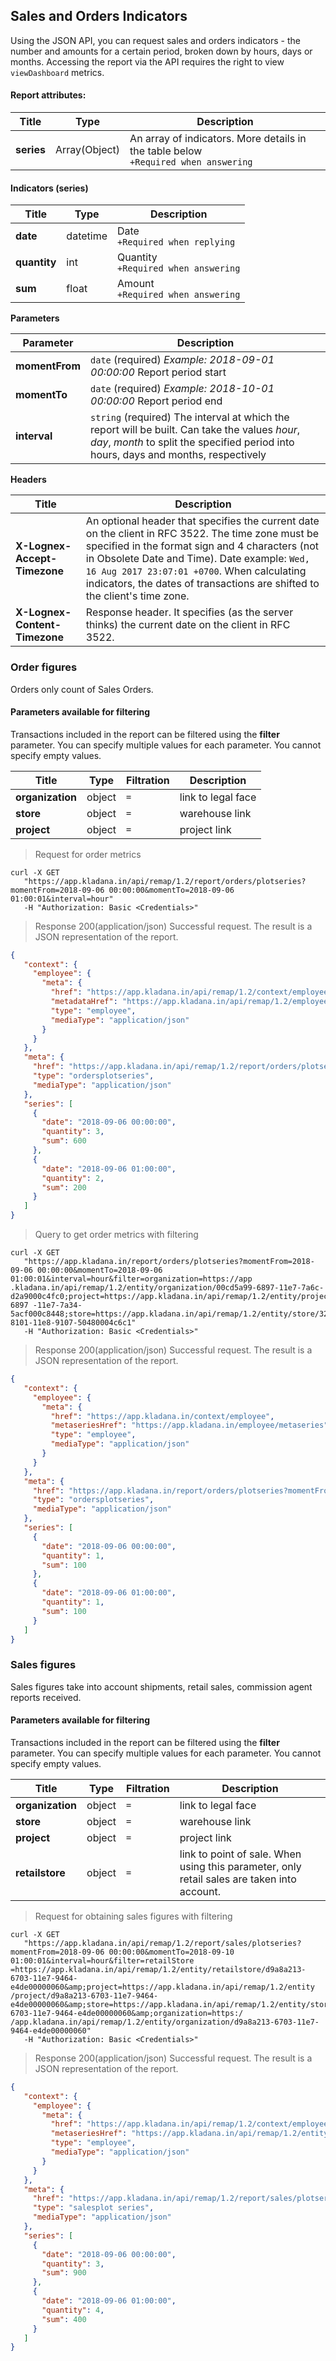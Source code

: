 ## Sales and Orders Indicators

Using the JSON API, you can request sales and orders indicators - the number and amounts for a certain period, broken down by hours, days or months. Accessing the report via the API requires the right to view `viewDashboard` metrics.

#### Report attributes:

| Title | Type | Description |
| ---------- | ----------- | -------- |
| **series** | Array(Object) | An array of indicators. More details in the table below<br>`+Required when answering` |

#### Indicators (series)

| Title | Type | Description |
| ------------ | ------ | -------------- |
| **date** | datetime | Date<br>`+Required when replying` |
| **quantity** | int | Quantity<br>`+Required when answering` |
| **sum** | float | Amount<br>`+Required when answering` |

**Parameters**

| Parameter | Description |
| -------- | ---------- |
| **momentFrom** | `date` (required) *Example: 2018-09-01 00:00:00* Report period start |
| **momentTo** | `date` (required) *Example: 2018-10-01 00:00:00* Report period end |
| **interval** | `string` (required) The interval at which the report will be built. Can take the values *hour*, *day*, *month* to split the specified period into hours, days and months, respectively |
 
**Headers**

| Title | Description |
| -------- | ---------- |
| **X-Lognex-Accept-Timezone** | An optional header that specifies the current date on the client in RFC 3522. The time zone must be specified in the format sign and 4 characters (not in Obsolete Date and Time). Date example: `Wed, 16 Aug 2017 23:07:01 +0700`. When calculating indicators, the dates of transactions are shifted to the client's time zone. |
| **X-Lognex-Content-Timezone** | Response header. It specifies (as the server thinks) the current date on the client in RFC 3522. |

 
### Order figures

Orders only count of Sales Orders.

#### Parameters available for filtering

Transactions included in the report can be filtered using the **filter** parameter. You can specify multiple values for each parameter. You cannot specify empty values.

| Title | Type | Filtration | Description |
| ------- | ----- | --------- | ------ |
| **organization** | object | `=` | link to legal face |
| **store** | object | `=` | warehouse link |
| **project** | object | `=` | project link |

> Request for order metrics

```shell
curl -X GET
   "https://app.kladana.in/api/remap/1.2/report/orders/plotseries?momentFrom=2018-09-06 00:00:00&momentTo=2018-09-06 01:00:01&interval=hour"
   -H "Authorization: Basic <Credentials>"
```

> Response 200(application/json)
Successful request. The result is a JSON representation of the report.

```json
{
   "context": {
     "employee": {
       "meta": {
         "href": "https://app.kladana.in/api/remap/1.2/context/employee",
         "metadataHref": "https://app.kladana.in/api/remap/1.2/employee/metadata",
         "type": "employee",
         "mediaType": "application/json"
       }
     }
   },
   "meta": {
     "href": "https://app.kladana.in/api/remap/1.2/report/orders/plotseries?momentFrom=2018-09-06 00:00:00&momentTo=2016-09-06 01:00:01&interval =hour",
     "type": "ordersplotseries",
     "mediaType": "application/json"
   },
   "series": [
     {
       "date": "2018-09-06 00:00:00",
       "quantity": 3,
       "sum": 600
     },
     {
       "date": "2018-09-06 01:00:00",
       "quantity": 2,
       "sum": 200
     }
   ]
}
```

> Query to get order metrics with filtering

```shell
curl -X GET
   "https://app.kladana.in/report/orders/plotseries?momentFrom=2018-09-06 00:00:00&momentTo=2018-09-06 01:00:01&interval=hour&filter=organization=https://app .kladana.in/api/remap/1.2/entity/organization/00cd5a99-6897-11e7-7a6c-d2a9000c4fc0;project=https://app.kladana.in/api/remap/1.2/entity/project/02e64f51-6897 -11e7-7a34-5acf000c8448;store=https://app.kladana.in/api/remap/1.2/entity/store/32213d37-8101-11e8-9107-50480004c6c1"
   -H "Authorization: Basic <Credentials>"
```

> Response 200(application/json)
Successful request. The result is a JSON representation of the report.

```json
{
   "context": {
     "employee": {
       "meta": {
         "href": "https://app.kladana.in/context/employee",
         "metaseriesHref": "https://app.kladana.in/employee/metaseries",
         "type": "employee",
         "mediaType": "application/json"
       }
     }
   },
   "meta": {
     "href": "https://app.kladana.in/report/orders/plotseries?momentFrom=2018-09-06 00:00:00&momentTo=2016-09-06 01:00:01&interval=hour&filter=organization=https ://app.kladana.in/api/remap/1.2/entity/organization/00cd5a99-6897-11e7-7a6c-d2a9000c4fc0;project=https://app.kladana.in/api/remap/1.2/entity/project /02e64f51-6897-11e7-7a34-5acf000c8448;store=https://app.kladana.in/api/remap/1.2/entity/store/32213d37-8101-11e8-9107-50480004c6c1",
     "type": "ordersplotseries",
     "mediaType": "application/json"
   },
   "series": [
     {
       "date": "2018-09-06 00:00:00",
       "quantity": 1,
       "sum": 100
     },
     {
       "date": "2018-09-06 01:00:00",
       "quantity": 1,
       "sum": 100
     }
   ]
}
```

### Sales figures

Sales figures take into account shipments, retail sales, commission agent reports received.

#### Parameters available for filtering

Transactions included in the report can be filtered using the **filter** parameter. You can specify multiple values for each parameter. You cannot specify empty values.

| Title | Type | Filtration | Description |
| ------- | ----- | ------- | -------- |
| **organization** | object | `=` | link to legal face |
| **store** | object | `=` | warehouse link |
| **project** | object | `=` | project link |
| **retailstore** | object | `=` | link to point of sale. When using this parameter, only retail sales are taken into account. |

> Request for obtaining sales figures with filtering

```shell
curl -X GET
   "https://app.kladana.in/api/remap/1.2/report/sales/plotseries?momentFrom=2018-09-06 00:00:00&momentTo=2018-09-10 01:00:01&interval=hour&filter=retailStore =https://app.kladana.in/api/remap/1.2/entity/retailstore/d9a8a213-6703-11e7-9464-e4de00000060&amp;project=https://app.kladana.in/api/remap/1.2/entity /project/d9a8a213-6703-11e7-9464-e4de00000060&amp;store=https://app.kladana.in/api/remap/1.2/entity/store/d9a8a213-6703-11e7-9464-e4de00000060&amp;organization=https:/ /app.kladana.in/api/remap/1.2/entity/organization/d9a8a213-6703-11e7-9464-e4de00000060"
   -H "Authorization: Basic <Credentials>"
```

> Response 200(application/json)
Successful request. The result is a JSON representation of the report.

```json
{
   "context": {
     "employee": {
       "meta": {
         "href": "https://app.kladana.in/api/remap/1.2/context/employee",
         "metaseriesHref": "https://app.kladana.in/api/remap/1.2/entity/employee/metaseries",
         "type": "employee",
         "mediaType": "application/json"
       }
     }
   },
   "meta": {
     "href": "https://app.kladana.in/api/remap/1.2/report/sales/plotseries?momentFrom=2018-09-06 00:00:00&momentTo=2018-09-10 01:00:01&interval =hour&filter=retailStore=https://app.kladana.in/api/remap/1.2/entity/retailstore/d9a8a213-6703-11e7-9464-e4de00000060&amp;project=https://app.kladana.in/api/remap /1.2/entity/project/d9a8a213-6703-11e7-9464-e4de00000060&amp;store=https://app.kladana.in/api/remap/1.2/entity/store/d9a8a213-6703-11e7-9464-e4de00000060&amp;organization =https://app.kladana.in/api/remap/1.2/entity/organization/d9a8a213-6703-11e7-9464-e4de00000060",
     "type": "salesplot series",
     "mediaType": "application/json"
   },
   "series": [
     {
       "date": "2018-09-06 00:00:00",
       "quantity": 3,
       "sum": 900
     },
     {
       "date": "2018-09-06 01:00:00",
       "quantity": 4,
       "sum": 400
     }
   ]
}
```
